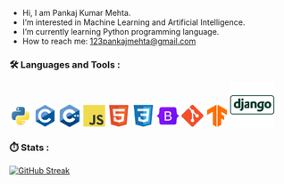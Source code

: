 -  Hi, I am Pankaj Kumar Mehta.
-  I’m interested in Machine Learning and Artificial Intelligence.
-  I’m currently learning Python programming language.
-  How to reach me: 123pankajmehta@gmail.com

### :hammer_and_wrench: Languages and Tools :
<div>
  <img src="https://github.com/devicons/devicon/blob/9f4f5cdb393299a81125eb5127929ea7bfe42889/icons/python/python-original.svg" title="Python" alt="Python3" width="40">
  <img src="https://github.com/devicons/devicon/blob/master/icons/c/c-original.svg" title="C lang" alt="C lang" width="40">
  <img src="https://github.com/devicons/devicon/blob/master/icons/cplusplus/cplusplus-original.svg" title="Cpp" alt="Cpp" width="40">
  <img src="https://github.com/devicons/devicon/blob/master/icons/javascript/javascript-original.svg" title="Javascript" alt="Javascript" width="40">
  <img src="https://github.com/devicons/devicon/blob/master/icons/html5/html5-original.svg" title="HTML5" alt="HTML5" width="40">
  <img src="https://github.com/devicons/devicon/blob/master/icons/css3/css3-original.svg" title="CSS3" alt="CSS" width="40">
  <img src="https://github.com/devicons/devicon/blob/master/icons/bootstrap/bootstrap-original.svg" title="Bootstrap" alt="Bootstrap5" width="40">
  <img src="https://github.com/devicons/devicon/blob/master/icons/git/git-original.svg" title="Git" alt="Git" width="40">  
  <img src="https://github.com/devicons/devicon/blob/9f4f5cdb393299a81125eb5127929ea7bfe42889/icons/tensorflow/tensorflow-original.svg" title="Tensorflow" alt="Tensorflow" width="40">
  <img src="https://github.com/devicons/devicon/blob/9f4f5cdb393299a81125eb5127929ea7bfe42889/icons/django/django-line.svg" title="Django" alt="Django" width="80">  
  
</div>

### ⏱️ Stats :
[![GitHub Streak](https://streak-stats.demolab.com?user=pankajmehta07&theme=sunset-gradient&border_radius=5)](https://git.io/streak-stats)
